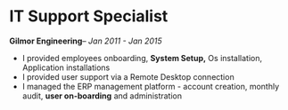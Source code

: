 # IT Support Specialist

**Gilmor Engineering**– *Jan 2011 - Jan 2015*

- I provided employees onboarding, **System Setup,** Os installation, Application installations
- I provided user support via a Remote Desktop connection
- I managed the ERP management platform - account creation, monthly audit, **user on-boarding** and administration